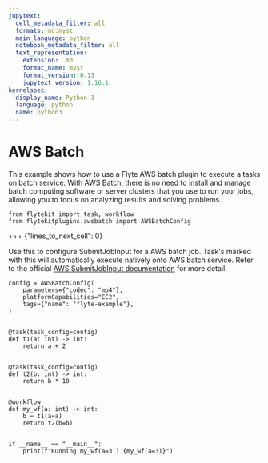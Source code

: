 ```yaml
---
jupytext:
  cell_metadata_filter: all
  formats: md:myst
  main_language: python
  notebook_metadata_filter: all
  text_representation:
    extension: .md
    format_name: myst
    format_version: 0.13
    jupytext_version: 1.16.1
kernelspec:
  display_name: Python 3
  language: python
  name: python3
---
```


# AWS Batch

This example shows how to use a Flyte AWS batch plugin to execute a tasks on batch service.
With AWS Batch, there is no need to install and manage batch computing software or server clusters
that you use to run your jobs, allowing you to focus on analyzing results and solving problems.

```{code-cell}
from flytekit import task, workflow
from flytekitplugins.awsbatch import AWSBatchConfig
```

+++ {"lines_to_next_cell": 0}

Use this to configure SubmitJobInput for a AWS batch job. Task's marked with this will automatically execute
natively onto AWS batch service.
Refer to the official [AWS SubmitJobInput documentation](https://docs.aws.amazon.com/sdk-for-go/api/service/batch/#SubmitJobInput) for more detail.

```{code-cell}
config = AWSBatchConfig(
    parameters={"codec": "mp4"},
    platformCapabilities="EC2",
    tags={"name": "flyte-example"},
)


@task(task_config=config)
def t1(a: int) -> int:
    return a + 2


@task(task_config=config)
def t2(b: int) -> int:
    return b * 10


@workflow
def my_wf(a: int) -> int:
    b = t1(a=a)
    return t2(b=b)


if __name__ == "__main__":
    print(f"Running my_wf(a=3') {my_wf(a=3)}")
```
